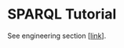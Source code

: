 # SPARQL Tutorial

See engineering section \[[link](https://shaowen310.gitbook.io/engineering/)\].

